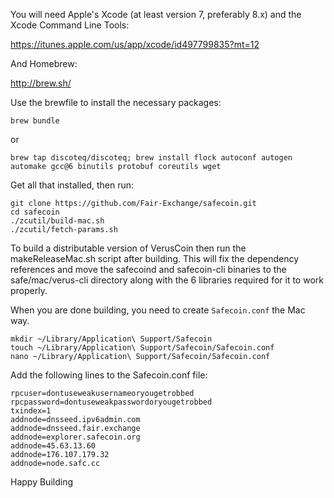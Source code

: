 
You will need Apple's Xcode (at least version 7, preferably 8.x) and the Xcode Command Line Tools:

https://itunes.apple.com/us/app/xcode/id497799835?mt=12

And Homebrew:

http://brew.sh/

Use the brewfile to install the necessary packages:

```shell
brew bundle
```

or 

```shell
brew tap discoteq/discoteq; brew install flock autoconf autogen automake gcc@6 binutils protobuf coreutils wget
```

Get all that installed, then run:

```shell
git clone https://github.com/Fair-Exchange/safecoin.git
cd safecoin
./zcutil/build-mac.sh
./zcutil/fetch-params.sh
```

To build a distributable version of VerusCoin then run the makeReleaseMac.sh script after building. This will fix the dependency references and move the safecoind and safecoin-cli binaries to the safe/mac/verus-cli directory along with the 6 libraries required for it to work properly.

When you are done building, you need to create `Safecoin.conf` the Mac way. 

```shell
mkdir ~/Library/Application\ Support/Safecoin
touch ~/Library/Application\ Support/Safecoin/Safecoin.conf
nano ~/Library/Application\ Support/Safecoin/Safecoin.conf
```

Add the following lines to the Safecoin.conf file:

```shell
rpcuser=dontuseweakusernameoryougetrobbed
rpcpassword=dontuseweakpasswordoryougetrobbed
txindex=1
addnode=dnsseed.ipv6admin.com
addnode=dnsseed.fair.exchange
addnode=explorer.safecoin.org
addnode=45.63.13.60
addnode=176.107.179.32
addnode=node.safc.cc
```

Happy Building
